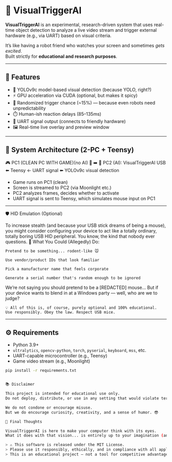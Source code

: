 # 🎯 VisualTriggerAI

**VisualTriggerAI** is an experimental, research-driven system that uses real-time object detection to analyze a live video stream and trigger external hardware (e.g., via UART) based on visual criteria.

It’s like having a robot friend who watches your screen and sometimes *gets excited*.  
Built strictly for **educational and research purposes**.

---

## 🚀 Features

- 🧠 YOLOv9c model-based visual detection (because YOLO, right?)
- ⚡ GPU acceleration via CUDA (optional, but makes it spicy)
- 🎲 Randomized trigger chance (~15%) — because even robots need unpredictability
- ⏱️ Human-ish reaction delays (85–135ms)
- 🔌 UART signal output (connects to friendly hardware)
- 🖼️ Real-time live overlay and preview window

---
## 🧠 System Architecture (2-PC + Teensy)

🎮 PC1 (CLEAN PC WITH GAME)(no AI) 📡  ➡️  🧠 PC2 (AI): VisualTriggerAI
USB ⬅️ Teensy ← UART signal ⬅️ YOLOv9c visual detection


- Game runs on PC1 (clean)
- Screen is streamed to PC2 (via Moonlight etc.)
- PC2 analyzes frames, decides whether to activate
- UART signal is sent to Teensy, which simulates mouse input on PC1

---

🛡️ HID Emulation (Optional)

To increase stealth (and because your USB stick dreams of being a mouse), you might consider configuring your device to act like a totally ordinary, totally boring USB HID peripheral. You know, the kind that nobody ever questions.
🧪 What You Could (Allegedly) Do:

    Pretend to be something... rodent-like 🐭

    Use vendor/product IDs that look familiar

    Pick a manufacturer name that feels corporate

    Generate a serial number that's random enough to be ignored

We’re not saying you should pretend to be a [REDACTED] mouse…
But if your device wants to blend in at a Windows party — well, who are we to judge?

    💡 All of this is, of course, purely optional and 100% educational.
    Use responsibly. Obey the law. Respect USB mice.

---

## ⚙️ Requirements

- Python 3.9+
- `ultralytics`, `opencv-python`, `torch`, `pyserial`, `keyboard`, `mss`, etc.
- UART-capable microcontroller (e.g., Teensy)
- Game video stream (e.g., Moonlight)

```bash
pip install -r requirements.txt


📚 Disclaimer

This project is intended for educational use only.
Do not deploy, distribute, or use in any setting that would violate terms of service, user agreements, or your local laws.

We do not condone or encourage misuse.
But we do encourage curiosity, creativity, and a sense of humor. 😎

🤖 Final Thoughts

VisualTriggerAI is here to make your computer think with its eyes.
What it does with that vision... is entirely up to your imagination (and your ethics).

> ⚠️ This software is released under the MIT License.  
> Please use it responsibly, ethically, and in compliance with all applicable laws.  
> This is an educational project — not a tool for competitive advantage, mischief, or domination of online rodents.


